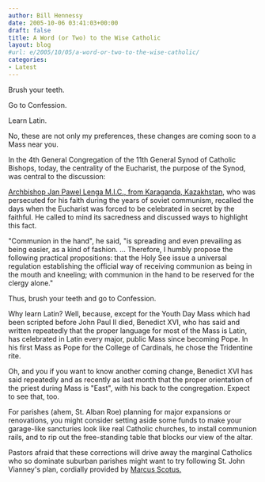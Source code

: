 ```yaml
---
author: Bill Hennessy
date: 2005-10-06 03:41:03+00:00
draft: false
title: A Word (or Two) to the Wise Catholic
layout: blog
#url: e/2005/10/05/a-word-or-two-to-the-wise-catholic/
categories:
- Latest
---
```


Brush your teeth.

Go to Confession.

Learn Latin.

No, these are not only my preferences, these changes are coming soon to a Mass near you.

In the 4th General Congregation of the 11th General Synod of Catholic Bishops, today, the centrality of the Eucharist, the purpose of the Synod, was central to the discussion:



> 
[Archbishop Jan Pawel Lenga M.I.C., from Karaganda, Kazakhstan](https://www.ewtn.com/vnews/getstory.asp?number=61147), who was persecuted for his faith during the years of soviet communism, recalled the days when the Eucharist was forced to be celebrated in secret by the faithful. He called to mind its sacredness and discussed ways to highlight this fact.

"Communion in the hand", he said, "is spreading and even prevailing as being easier, as a kind of fashion. ... Therefore, I humbly propose the following practical propositions: that the Holy See issue a universal regulation establishing the official way of receiving communion as being in the mouth and kneeling; with communion in the hand to be reserved for the clergy alone." 



Thus, brush your teeth and go to Confession.

Why learn Latin?  Well, because, except for the Youth Day Mass which had been scripted before John Paul II died,  Benedict XVI, who has said and written repeatedly that the proper language for most of the Mass is Latin, has celebrated in Latin every major, public Mass since becoming Pope.  In his first Mass as Pope for the College of Cardinals, he chose the Tridentine rite.

Oh, and you if you want to know another coming change, Benedict XVI has said repeatedly and as recently as last month that the proper orientation of the priest during Mass is "East", with his back to the congregation.  Expect to see that, too.

For parishes (ahem, St. Alban Roe) planning for major expansions or renovations, you might consider setting aside some funds to make your garage-like sancturies look like real Catholic churches, to install communion rails, and to rip out the free-standing table that blocks our view of the altar.

Pastors afraid that these corrections will drive away the marginal Catholics who so dominate suburban parishes might want  to try following St. John Vianney's plan, cordially provided by [Marcus Scotus.](https://saint-louis.blogspot.com/2005/09/pastoral-plan-of-saint-john-vianney.html)

